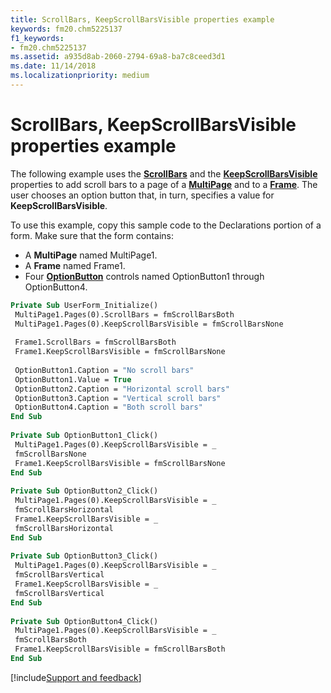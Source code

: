 ```yaml
---
title: ScrollBars, KeepScrollBarsVisible properties example
keywords: fm20.chm5225137
f1_keywords:
- fm20.chm5225137
ms.assetid: a935d8ab-2060-2794-69a8-ba7c8ceed3d1
ms.date: 11/14/2018
ms.localizationpriority: medium
---
```



# ScrollBars, KeepScrollBarsVisible properties example

The following example uses the **[ScrollBars](scrollbars-property.md)** and the **[KeepScrollBarsVisible](keepscrollbarsvisible-property.md)** properties to add scroll bars to a page of a **[MultiPage](multipage-control.md)** and to a **[Frame](frame-control.md)**. The user chooses an option button that, in turn, specifies a value for **KeepScrollBarsVisible**.

To use this example, copy this sample code to the Declarations portion of a form. Make sure that the form contains:

- A **MultiPage** named MultiPage1.    
- A **Frame** named Frame1.    
- Four **[OptionButton](optionbutton-control.md)** controls named OptionButton1 through OptionButton4.
    

```vb
Private Sub UserForm_Initialize() 
 MultiPage1.Pages(0).ScrollBars = fmScrollBarsBoth 
 MultiPage1.Pages(0).KeepScrollBarsVisible = fmScrollBarsNone 
 
 Frame1.ScrollBars = fmScrollBarsBoth 
 Frame1.KeepScrollBarsVisible = fmScrollBarsNone 
 
 OptionButton1.Caption = "No scroll bars" 
 OptionButton1.Value = True 
 OptionButton2.Caption = "Horizontal scroll bars" 
 OptionButton3.Caption = "Vertical scroll bars" 
 OptionButton4.Caption = "Both scroll bars" 
End Sub 
 
Private Sub OptionButton1_Click() 
 MultiPage1.Pages(0).KeepScrollBarsVisible = _ 
 fmScrollBarsNone 
 Frame1.KeepScrollBarsVisible = fmScrollBarsNone 
End Sub 
 
Private Sub OptionButton2_Click() 
 MultiPage1.Pages(0).KeepScrollBarsVisible = _ 
 fmScrollBarsHorizontal 
 Frame1.KeepScrollBarsVisible = _ 
 fmScrollBarsHorizontal 
End Sub 
 
Private Sub OptionButton3_Click() 
 MultiPage1.Pages(0).KeepScrollBarsVisible = _ 
 fmScrollBarsVertical 
 Frame1.KeepScrollBarsVisible = _ 
 fmScrollBarsVertical 
End Sub 
 
Private Sub OptionButton4_Click() 
 MultiPage1.Pages(0).KeepScrollBarsVisible = _ 
 fmScrollBarsBoth 
 Frame1.KeepScrollBarsVisible = fmScrollBarsBoth 
End Sub
```

[!include[Support and feedback](~/includes/feedback-boilerplate.md)]
